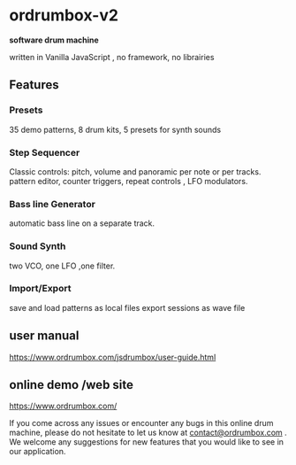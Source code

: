 # ordrumbox-v2

**software drum machine**

written in Vanilla JavaScript , no framework, no librairies

## Features

### Presets
 35 demo patterns, 8 drum kits, 5 presets for synth sounds
                
###  Step Sequencer
Classic controls: pitch, volume and panoramic per note or per tracks.
pattern editor, counter triggers, repeat controls , LFO modulators.

### Bass line Generator
automatic bass line on a separate track.

### Sound Synth
 two VCO, one LFO ,one filter.

### Import/Export
save and load patterns as local files 
export sessions as wave file

## user manual
<https://www.ordrumbox.com/jsdrumbox/user-guide.html>

## online demo /web site
<https://www.ordrumbox.com/>

If you come across any issues or encounter any bugs in this online drum machine, please do not hesitate to let us know at <contact@ordrumbox.com> . We welcome any suggestions for new features that you would like to see in our application.
                
